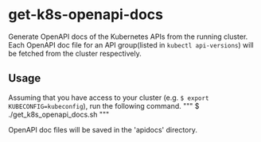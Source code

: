 # get-k8s-openapi-docs
Generate OpenAPI docs of the Kubernetes APIs from the running cluster.
Each OpenAPI doc file for an API group(listed in `kubectl api-versions`) will be fetched from the cluster respectively.

## Usage
Assuming that you have access to your cluster (e.g. `$ export KUBECONFIG=kubeconfig`), run the following command.
"""
$ ./get_k8s_openapi_docs.sh
"""

OpenAPI doc files will be saved in the 'apidocs' directory.
